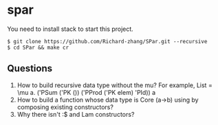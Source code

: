 # spar
You need to install stack to start this project.
```
$ git clone https://github.com/Richard-zhang/SPar.git --recursive
$ cd SPar && make cr
```

## Questions
1. How to build recursive data type without the mu? For example, List = \mu a. ('PSum ('PK ())  ('PProd ('PK elem) 'PId)) a
2. How to build a function whose data type is Core (a->b) using by composing existing constructors?
3. Why there isn't :$ and Lam constructors?